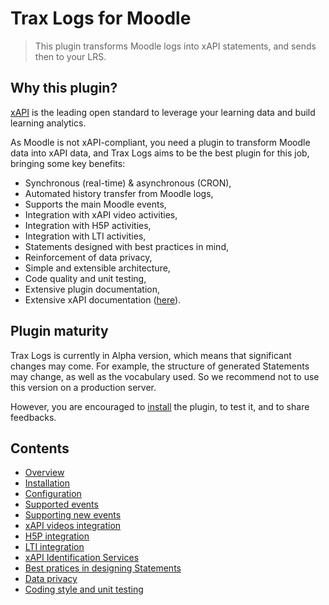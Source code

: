 # Trax Logs for Moodle

> This plugin transforms Moodle logs into xAPI statements, and sends then to your LRS.


## Why this plugin?

[xAPI](https://adlnet.gov/research/performance-tracking-analysis/experience-api) 
is the leading open standard to leverage your learning data and build learning analytics.

As Moodle is not xAPI-compliant, you need a plugin to transform Moodle data into xAPI data,
and Trax Logs aims to be the best plugin for this job, bringing some key benefits:

* Synchronous (real-time) & asynchronous (CRON),
* Automated history transfer from Moodle logs,
* Supports the main Moodle events,
* Integration with xAPI video activities,
* Integration with H5P activities,
* Integration with LTI activities,
* Statements designed with best practices in mind,
* Reinforcement of data privacy,
* Simple and extensible architecture,
* Code quality and unit testing,
* Extensive plugin documentation,
* Extensive xAPI documentation ([here](http://doc.xapi.fr/profiles/moodle)).


## Plugin maturity

Trax Logs is currently in Alpha version, which means that significant changes may come.
For example, the structure of generated Statements may change, as well as the vocabulary used.
So we recommend not to use this version on a production server.

However, you are encouraged to [install](doc/install.md) the plugin, to test it, and to share feedbacks.


## Contents

* [Overview](README.md)
* [Installation](doc/install.md)
* [Configuration](doc/config.md)
* [Supported events](doc/events.md)
* [Supporting new events](doc/extend.md)
* [xAPI videos integration](doc/vid.md)
* [H5P integration](doc/h5p.md)
* [LTI integration](doc/lti.md)
* [xAPI Identification Services](doc/id.md)
* [Best pratices in designing Statements](doc/best-practices.md)
* [Data privacy](doc/privacy.md)
* [Coding style and unit testing](doc/test.md)


